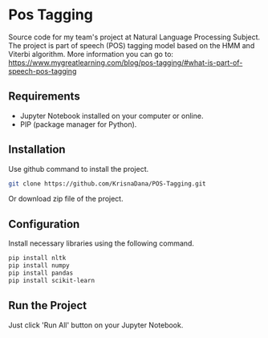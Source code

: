 # Pos Tagging

Source code for my team's project at Natural Language Processing Subject. The project is part of speech (POS) tagging model based on the HMM and Viterbi algorithm. More information you can go to: https://www.mygreatlearning.com/blog/pos-tagging/#what-is-part-of-speech-pos-tagging

## Requirements

- Jupyter Notebook installed on your computer or online.
- PIP (package manager for Python).

## Installation

Use github command to install the project.

```bash
git clone https://github.com/KrisnaDana/POS-Tagging.git
```

Or download zip file of the project.

## Configuration

Install necessary libraries using the following command.

```bash
pip install nltk
pip install numpy
pip install pandas
pip install scikit-learn
```

## Run the Project

Just click 'Run All' button on your Jupyter Notebook.
